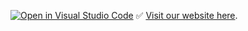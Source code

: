 [![Open in Visual Studio Code](https://classroom.github.com/assets/open-in-vscode-c66648af7eb3fe8bc4f294546bfd86ef473780cde1dea487d3c4ff354943c9ae.svg)](https://classroom.github.com/online_ide?assignment_repo_id=8046114&assignment_repo_type=AssignmentRepo)
✅ [Visit our website here](https://wikirecipe.cs.bgu.ac.il/).
